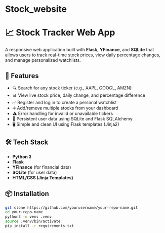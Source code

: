 # Stock_website
# 📈 Stock Tracker Web App

A responsive web application built with **Flask**, **YFinance**, and **SQLite** that allows users to track real-time stock prices, view daily percentage changes, and manage personalized watchlists.

## 🚀 Features

- 🔍 Search for any stock ticker (e.g., AAPL, GOOGL, AMZN)
- 📊 View live stock price, daily change, and percentage difference
- ✅ Register and log in to create a personal watchlist
- ➕ Add/remove multiple stocks from your dashboard
- ⚠️ Error handling for invalid or unavailable tickers
- 💾 Persistent user data using SQLite and Flask SQLAlchemy
- 🖥️ Simple and clean UI using Flask templates (Jinja2)

## 🛠️ Tech Stack

- **Python 3**
- **Flask**
- **YFinance** (for financial data)
- **SQLite** (for user data)
- **HTML/CSS (Jinja Templates)**

## 📦 Installation

```bash
git clone https://github.com/yourusername/your-repo-name.git
cd your-repo-name
python3 -m venv .venv
source .venv/bin/activate
pip install -r requirements.txt